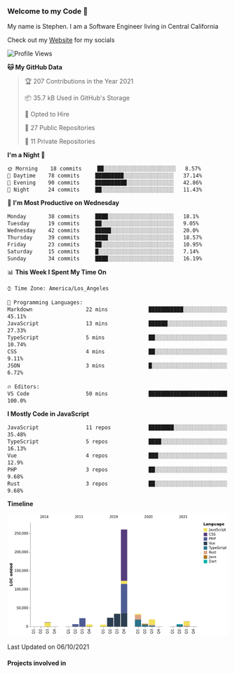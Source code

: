 ### Welcome to my Code 👋

My name is Stephen. I am a Software Engineer living in Central California

Check out my [Website](https://snipey.dev) for my socials

<!--START_SECTION:waka-->
![Profile Views](http://img.shields.io/badge/Profile%20Views-0-blue)

**🐱 My GitHub Data** 

> 🏆 207 Contributions in the Year 2021
 > 
> 📦 35.7 kB Used in GitHub's Storage 
 > 
> 💼 Opted to Hire
 > 
> 📜 27 Public Repositories 
 > 
> 🔑 11 Private Repositories  
 > 
**I'm a Night 🦉** 

```text
🌞 Morning    18 commits     ██░░░░░░░░░░░░░░░░░░░░░░░   8.57% 
🌆 Daytime    78 commits     █████████░░░░░░░░░░░░░░░░   37.14% 
🌃 Evening    90 commits     ██████████░░░░░░░░░░░░░░░   42.86% 
🌙 Night      24 commits     ██░░░░░░░░░░░░░░░░░░░░░░░   11.43%

```
📅 **I'm Most Productive on Wednesday** 

```text
Monday       38 commits     ████░░░░░░░░░░░░░░░░░░░░░   18.1% 
Tuesday      19 commits     ██░░░░░░░░░░░░░░░░░░░░░░░   9.05% 
Wednesday    42 commits     █████░░░░░░░░░░░░░░░░░░░░   20.0% 
Thursday     39 commits     ████░░░░░░░░░░░░░░░░░░░░░   18.57% 
Friday       23 commits     ██░░░░░░░░░░░░░░░░░░░░░░░   10.95% 
Saturday     15 commits     █░░░░░░░░░░░░░░░░░░░░░░░░   7.14% 
Sunday       34 commits     ████░░░░░░░░░░░░░░░░░░░░░   16.19%

```


📊 **This Week I Spent My Time On** 

```text
⌚︎ Time Zone: America/Los_Angeles

💬 Programming Languages: 
Markdown                 22 mins             ███████████░░░░░░░░░░░░░░   45.11% 
JavaScript               13 mins             ██████░░░░░░░░░░░░░░░░░░░   27.33% 
TypeScript               5 mins              ██░░░░░░░░░░░░░░░░░░░░░░░   10.74% 
CSS                      4 mins              ██░░░░░░░░░░░░░░░░░░░░░░░   9.11% 
JSON                     3 mins              █░░░░░░░░░░░░░░░░░░░░░░░░   6.72%

🔥 Editors: 
VS Code                  50 mins             █████████████████████████   100.0%

```

**I Mostly Code in JavaScript** 

```text
JavaScript               11 repos            ████████░░░░░░░░░░░░░░░░░   35.48% 
TypeScript               5 repos             ████░░░░░░░░░░░░░░░░░░░░░   16.13% 
Vue                      4 repos             ███░░░░░░░░░░░░░░░░░░░░░░   12.9% 
PHP                      3 repos             ██░░░░░░░░░░░░░░░░░░░░░░░   9.68% 
Rust                     3 repos             ██░░░░░░░░░░░░░░░░░░░░░░░   9.68%

```


**Timeline**

![Chart not found](https://raw.githubusercontent.com/Snipey/Snipey/master/charts/bar_graph.png) 


 Last Updated on 06/10/2021
<!--END_SECTION:waka-->

#### Projects involved in

